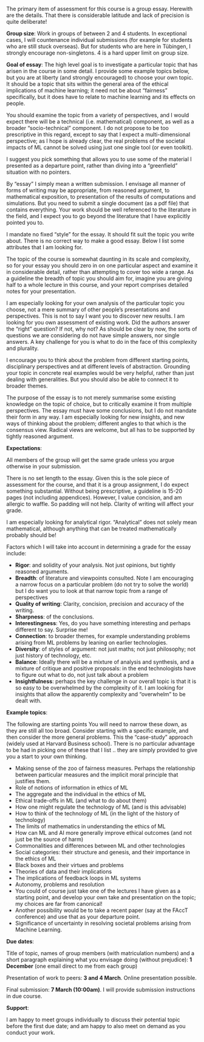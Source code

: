 The primary item of assessment for this course is a group essay. Herewith are the details. That there is considerable latitude and lack of precision is quite deliberate!

**Group size**: Work in groups of between 2 and 4 students. In exceptional cases, I will countenance individual submissions (for example for students who are still stuck overseas).  But for students who are here in Tübingen, I strongly encourage non-singletons. 4 is a hard upper limit on group size.

**Goal of essay**: The high level goal is to investigate a particular topic that has arisen in the course in some detail. I provide some example topics below, but you are at liberty (and strongly encouraged) to choose your own topic.  It should be a topic that sits within the general area of the ethical implications of machine learning; it need not be about “fairness” specifically, but it does have to relate to machine learning and its effects on people. 

You should examine the topic from a variety of perspectives, and I would expect there will be a technical (i.e. mathematical) component, as well as a broader “socio-technical” component. I do not propose to be too prescriptive in this regard, except to say that I expect a multi-dimensional perspective; as I hope is already clear, the real problems of the societal impacts of ML cannot be solved using just one single tool (or even toolkit).  

I suggest you pick something that allows you to use some of the material I presented as a departure point, rather than diving into a “greenfield” situation with no pointers.

By “essay” I simply mean a written submission. I envisage all manner of forms of writing may be appropriate, from reasoned argument, to mathematical exposition, to presentation of the results of computations and simulations.  But you need to submit a single document (as a pdf file) that contains everything. Your work should be well referenced to the literature in the field, and I expect you to go beyond the literature that I have explicitly pointed you to.

I mandate no fixed “style” for the essay. It should fit suit the topic you write about. There is no correct way to make a good essay. Below I list some attributes that I am looking for.

The topic of the course is somewhat daunting in its scale and complexity, so for your essay you should zero in on one particular aspect and examine it in considerable detail, rather than attempting to cover too wide a range.   As a guideline the breadth of topic you should aim for, imagine you are giving half to a whole lecture in this course, and your report comprises detailed notes for your presentation.

I am especially looking for your own analysis of the particular topic you choose, not a mere summary of other people’s presentations and perspectives. This is not to say I want you to discover new results. I am looking for you own assessment of existing work. Did the authors answer the “right” question? If not, why not? As should be clear by now, the sorts of questions we are considering do not have simple answers, nor single answers. A key challenge for you is what to do in the face of this complexity and plurality. 

I encourage you to think about the problem from different starting points, disciplinary perspectives and at different levels of abstraction. Grounding your topic in concrete real examples would be very helpful, rather than just dealing with generalities. But you should also be able to connect it to broader themes.

The purpose of the essay is to not merely summarise some existing knowledge on the topic of choice, but to critically examine it from multiple perspectives.  The essay must have some conclusions, but I do not mandate their form in any way. I am especially looking for new insights, and new ways of thinking about the problem; different angles to that which is the consensus view. Radical views are welcome, but all has to be supported by tightly reasoned argument.

**Expectations**:

All members of the group will get the same grade unless you argue otherwise in your submission.

There is no set length to the essay. Given this is the sole piece of assessment for the course, and that it is a group assignment, I do expect something substantial. Without being prescriptive, a guideline is 15-20 pages (not including appendices). However, I value concision, and am allergic to waffle. So padding will not help.  Clarity of writing will affect your grade.

I am especially looking for analytical rigor. “Analytical” does not solely mean mathematical, although anything that can be treated mathematically probably should be! 

Factors which I will take into account in determining a grade for the essay include:

 - **Rigor**: and solidity of your analysis. Not just opinions, but tightly reasoned arguments.
 - **Breadth**: of literature and viewpoints consulted. Note I am encouraging a narrow focus on a particular problem (do not try to solve the world) but I do want you to look at that narrow topic from a range of perspectives
 - **Quality of writing**: Clarity, concision, precision and accuracy of the writing.
 - **Sharpness**: of the conclusions.
 - **Interestingness**: Yes, do you have something interesting and perhaps different to say. Surprise me!
 - **Connection**: to broader themes, for example understanding problems arising from ML problems by leaning on earlier technologies.
 - **Diversity**: of styles of argument: not just maths; not just philosophy; not just history of technology, etc.
 - **Balance**: Ideally there will be a mixture of analysis and synthesis, and a mixture of critique and positive proposals: in the end technologists have to figure out what to do, not just talk about a problem
 - **Insightfulness**: perhaps the key challenge in our overall topic is that it is so easy to be overwhelmed by the complexity of it. I am looking for insights that allow the apparently complexity and “overwhelm” to be dealt with.

**Example topics**:

The following are starting points You will need to narrow these down, as they are still all too broad. Consider starting with a specific example, and then consider the more general problems. This the “case-study” approach (widely used at Harvard Business school). There is no particular advantage to be had in picking one of these that I list .. they are simply provided to give you a start to your own thinking.

 - Making sense of the zoo of fairness measures. Perhaps the relationship between particular measures and the implicit moral principle that justifies them.
 - Role of notions of information in ethics of ML
 - The aggregate and the individual in the ethics of ML
 - Ethical trade-offs in ML (and what to do about them)
 - How one might regulate the technology of ML (and is this advisable)
 - How to think of the technology of ML (in the light of the history of technology)
 - The limits of mathematics in understanding the ethics of ML
 - How can ML and AI more generally improve ethical outcomes (and not just be the source of harm)
 - Commonalities and differences between ML and other technologies
 - Social categories: their structure and genesis, and their importance in the ethics of ML
 - Black boxes and their virtues and problems
 - Theories of data and their implications
 - The implications of feedback loops in ML systems
 - Autonomy, problems and resolution
 - You could of course just take one of the lectures I have given as a starting point, and develop your own take and presentation on the topic; my choices are far from canonical!
 - Another possibility would be to take a recent paper (say at the FAccT conference) and use that as your departure point.
 - Significance of uncertainty in resolving societal problems arising from Machine Learning.

**Due dates**:

Title of topic, names of group members (with matriculation numbers) and a short paragraph explaining what you envisage doing (without prejudice): **1 December** (one email direct to me from each group)

Presentation of work to peers:  **3 and 4 March**. Online presentation possible.

Final submission:  **7 March (10:00am)**. I will provide submission instructions in due course.

**Support**:

I am happy to meet groups individually to discuss their potential topic before the first due date; and am happy to also meet on demand as you conduct your work. 
